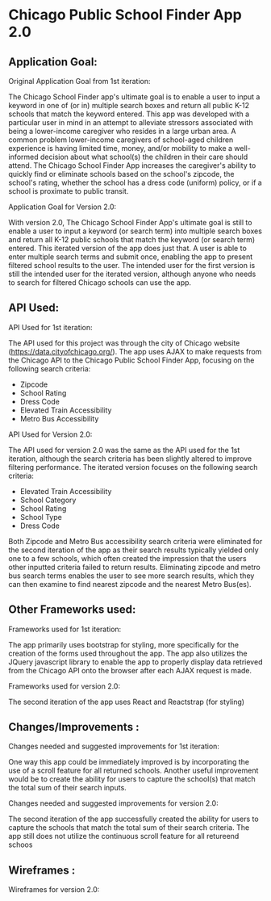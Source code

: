 # Chicago Public School Finder App 2.0

## Application Goal: 

Original Application Goal from 1st iteration: 

The Chicago School Finder app's ultimate goal is to enable a user to input a keyword in one of (or in) multiple search boxes and return all public K-12 schools that match the keyword entered. This app was developed with a particular user in mind in an attempt to alleviate stressors associated with being a lower-income caregiver who resides in a large urban area. A common problem lower-income caregivers of school-aged children experience is having limited time, money, and/or mobility to make a well-informed decision about what school(s) the children in their care should attend. The Chicago School Finder App increases the caregiver's ability to quickly find or eliminate schools based on the school's zipcode, the school's rating, whether the school has a dress code (uniform) policy, or if a school is proximate to public transit.  

Application Goal for Version 2.0: 

With version 2.0, The Chicago School Finder App's ultimate goal is still to enable a user to input a keyword (or search term) into multiple search boxes and return all K-12 public schools that match the keyword (or search term) entered. This iterated version of the app does just that. A user is able to enter multiple search terms and submit once, enabling the app to present filtered school results to the user. The intended user for the first version is still the intended user for the iterated version, although anyone who needs to search for filtered Chicago schools can use the app. 

## API Used: 

API Used for 1st iteration: 

The API used for this project was through the city of Chicago website (https://data.cityofchicago.org/). The app uses AJAX to make requests from the Chicago API to the Chicago Public School Finder App, focusing on the following search criteria: 
 
 - Zipcode
 - School Rating
 - Dress Code
 - Elevated Train Accessibility
 - Metro Bus Accessibility

 API Used for Version 2.0:

The API used for version 2.0 was the same as the API used for the 1st iteration, although the search criteria has been slightly altered to improve filtering performance. The iterated version focuses on the following search criteria:

 
 - Elevated Train Accessibility 
 - School Category
 - School Rating
 - School Type
 - Dress Code


 Both Zipcode and Metro Bus accessibility search criteria were eliminated for the second iteration of the app as their search results typically yielded only one to a few schools, which often created the impression that the users other inputted criteria failed to return results. Eliminating zipcode and metro bus search terms enables the user to see more search results, which they can then examine to find nearest zipcode and the nearest Metro Bus(es). 
 
## Other Frameworks used:
 
Frameworks used for 1st iteration: 

The app primarily uses bootstrap for styling, more specifically for the creation of the forms used throughout the app. The app also utilizes the JQuery javascript library to enable the app to properly display data retrieved from the Chicago API onto the browser after each AJAX request is made. 

Frameworks used for version 2.0: 

The second iteration of the app uses React and Reactstrap (for styling)


## Changes/Improvements :

Changes needed and suggested improvements for 1st iteration: 

One way this app could be immediately improved is by incorporating the use of a scroll feature for all returned schools. Another useful improvement would be to create the ability for users to capture the school(s) that match the total sum of their search inputs. 

Changes needed and suggested improvements for version 2.0: 

The second iteration of the app successfully created the ability for users to capture the schools that match the total sum of their search criteria. The app still does not utilize the continuous scroll feature for all retureend schoos



## Wireframes :

Wireframes for version 2.0: 


